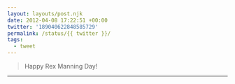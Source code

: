 ```yaml
---
layout: layouts/post.njk
date: 2012-04-08 17:22:51 +00:00
twitter: '189040622848585729'
permalink: /status/{{ twitter }}/
tags: 
  - tweet
---
```


> Happy Rex Manning Day!

---

